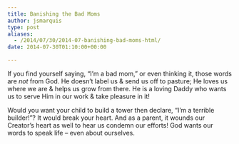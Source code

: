 ```yaml
---
title: Banishing the Bad Moms
author: jsmarquis
type: post
aliases:
  - /2014/07/30/2014-07-banishing-bad-moms-html/
date: 2014-07-30T01:10:00+00:00

---
```

If you find yourself saying, &#8220;I&#8217;m a bad mom,&#8221; or even thinking it, those words are _not_ from God. He doesn&#8217;t label us & send us off to pasture; He loves us where we are & helps us grow from there. He is a loving Daddy who wants us to serve Him in our work & take pleasure in it! 

Would you want your child to build a tower then declare, &#8220;I&#8217;m a terrible builder!&#8221;? It would break your heart. And as a parent, it wounds our Creator&#8217;s heart as well to hear us condemn our efforts! God wants our words to speak life &#8211; even about ourselves.